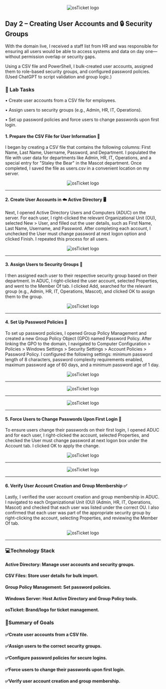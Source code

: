 <p align="center">
<img src="https://i.imgur.com/pqTjnLb.png" alt="osTicket logo"/>
</p>

## Day 2 – Creating User Accounts and 🔒 Security Groups

With the domain live, I received a staff list from HR and was responsible for ensuring all users would be able to access systems and data on day one—without permission overlap or security gaps.

Using a CSV file and PowerShell, I bulk-created user accounts, assigned them to role-based security groups, and configured password policies. (Used ChatGPT to script validation and group logic.)

### 🧪 Lab Tasks

•	Create user accounts from a CSV file for employees.

•	Assign users to security groups (e.g., Admin, HR, IT, Operations).

•	Set up password policies and force users to change passwords upon first login.

#### 1. Prepare the CSV File for User Information 📄
I began by creating a CSV file that contains the following columns: First Name, Last Name, Username, Password, and Department. I populated the file with user data for departments like Admin, HR, IT, Operations, and a special entry for "Staley the Bear" in the Mascot department. Once completed, I saved the file as users.csv in a convenient location on my server.

 <p align="center">
<img src="https://i.imgur.com/v7bB2Wb.png" alt="osTicket logo"/>
</p>

***


#### 2. Create User Accounts in ☁️ Active Directory 🖥️

Next, I opened Active Directory Users and Computers (ADUC) on the server. For each user, I right-clicked the relevant Organizational Unit (OU), selected New > User, and filled out the user details, such as First Name, Last Name, Username, and Password. After completing each account, I unchecked the User must change password at next logon option and clicked Finish. I repeated this process for all users.

<p align="center">
<img src="https://i.imgur.com/dC6Ll1R.png" alt="osTicket logo"/>
</p>

***


#### 3. Assign Users to Security Groups 🔑

I then assigned each user to their respective security group based on their department. In ADUC, I right-clicked the user account, selected Properties, and went to the Member Of tab. I clicked Add, searched for the relevant group (e.g., Admin, HR, IT, Operations, Mascot), and clicked OK to assign them to the group.

<p align="center">
<img src="https://i.imgur.com/2Gn3F6E.png" alt="osTicket logo"/>
</p>


***

#### 4. Set Up Password Policies 🔐
To set up password policies, I opened Group Policy Management and created a new Group Policy Object (GPO) named Password Policy. After linking the GPO to the domain, I navigated to Computer Configuration > Policies > Windows Settings > Security Settings > Account Policies > Password Policy. I configured the following settings: minimum password length of 8 characters, password complexity requirements enabled, maximum password age of 60 days, and a minimum password age of 1 day.

<p align="center">
<img src="https://i.imgur.com/7Zv6O8F.png" alt="osTicket logo"/>
</p>


***

<p align="center">
<img src="https://i.imgur.com/HI53KW8.png" alt="osTicket logo"/>
</p>

***

<p align="center">
<img src="https://i.imgur.com/yBVsdmT.png" alt="osTicket logo"/>
</p>


***

#### 5. Force Users to Change Passwords Upon First Login 🔄
To ensure users change their passwords on their first login, I opened ADUC and for each user, I right-clicked the account, selected Properties, and checked the User must change password at next logon box under the Account tab. I clicked OK to apply the change.

<p align="center">
<img src="https://i.imgur.com/szCfLca.png" alt="osTicket logo"/>
</p>

***

<p align="center">
<img src="https://i.imgur.com/LIC6ibW.png" alt="osTicket logo"/>
</p>

***


#### 6. Verify User Account Creation and Group Membership ✅
Lastly, I verified the user account creation and group membership in ADUC. I navigated to each Organizational Unit (OU) (Admin, HR, IT, Operations, Mascot) and checked that each user was listed under the correct OU. I also confirmed that each user was part of the appropriate security group by right-clicking the account, selecting Properties, and reviewing the Member Of tab.

<p align="center">
<img src="https://i.imgur.com/weGbB91.png" alt="osTicket logo"/>
</p>   


***

### 💻Technology Stack 
#### Active Directory: Manage user accounts and security groups.

#### CSV Files: Store user details for bulk import.

#### Group Policy Management: Set password policies.

#### Windows Server: Host Active Directory and Group Policy tools.

#### osTicket: Brand/logo for ticket management.

### 🎯Summary of Goals 
#### ✅Create user accounts from a CSV file.

#### ✅Assign users to the correct security groups.

#### ✅Configure password policies for secure logins.

#### ✅Force users to change their passwords upon first login.

#### ✅Verify user account creation and group membership.
